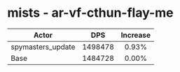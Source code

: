 # mists - ar-vf-cthun-flay-me
| Actor | DPS | Increase |
|---|:---:|:---:|
|spymasters_update|1498478|0.93%|
|Base|1484728|0.00%|
